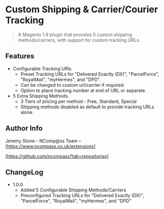 # Custom Shipping & Carrier/Courier Tracking
> A Magento 1.9 plugin that provides 5 custom shipping methods/carriers, with support for custom tracking URLs.

## Features

* Configurable Tracking URls.
  * Preset Tracking URLs for "Delivered Exactly (DX)", "ParcelForce", "RoyalMail",  "myHermes", and "DPD".
  * Can be changed to custom url/carrier if required.
  * Option to place tracking number at end of URL or separate.
* 5 Extra Shipping Methods.
  * 3 Tiers of pricing per method - Free, Standard, Special
  * Shipping methods disabled as default to provide tracking URLs alone.

## Author Info

Jeremy Stone - NComp@ss Team – [https://www.ncompass.co.uk/extensions]

[https://github.com/ncompass?tab=repositories]

## ChangeLog

* 1.0.0
  * Added 5 Configurable Shipping Methods/Carriers
  * Preconfigured Tracking URLs for "Delivered Exactly (DX)", "ParcelForce", "RoyalMail",  "myHermes", and "DPD"
